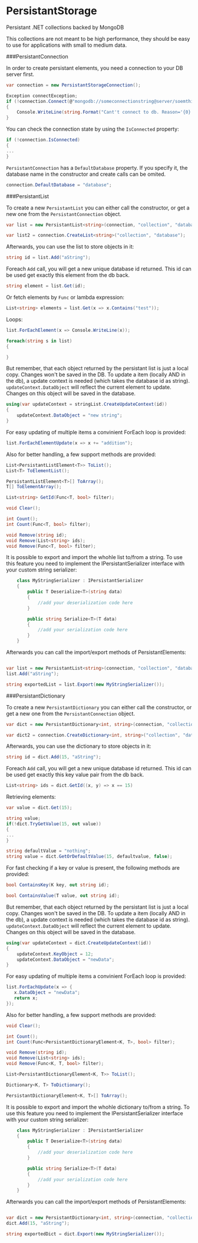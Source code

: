 # PersistantStorage
Persistant .NET collections backed by MongoDB

This collections are not meant to be high performance, they should be easy to use for applications with small to medium data.

###PersistantConnection

In order to create persistant elements, you need a connection to your DB server first.

```csharp
var connection = new PersistantStorageConnection();

Exception connectException;
if (!connection.Connect(@"mongodb://someconnectionstring@server/soemthingelse", out connectException))
{
    Console.WriteLine(string.Format("Cant't connect to db. Reason='{0}'", connectException.Message));
}
```
You can check the connection state by using the ```IsConnected``` property:

```csharp
if (!connection.IsConnected)
{
...
}
```


```PersistantConnection``` has a ```DefaultDatabase``` property. If you specify it, the database name in the constructor and create calls can be omited.

```csharp
connection.DefaultDatabase = "database";
```

###PersistantList

To create a new ```PersistantList``` you can either call the constructor, or get a new one from the ```PersistantConnection``` object.

```csharp
var list = new PersistantList<string>(connection, "collection", "database");

var list2 = connection.CreateList<string>("collection", "database");
```

Afterwards, you can use the list to store objects in it:

```csharp
string id = list.Add("aString");
```
Foreach ```Add``` call, you will get a new unique database id returned. This id can be used get exactly this element from the db back.

```csharp
string element = list.Get(id);
```
Or fetch elements by ```Func``` or lambda expression:
```csharp
List<string> elements = list.Get(x => x.Contains("test"));
```
Loops:
```csharp
list.ForEachElement(x => Console.WriteLine(x));

foreach(string s in list)
{

}
```

But remember, that each object returned by the persistant list is just a local copy. Changes won't be saved in the DB.
To update a item (locally AND in the db), a update context is needed (which takes the database id as string).
```updateContext.DataObject``` will reflect the current element to update. Changes on this object will be saved in the database.

```csharp
using(var updateContext = stringList.CreateUpdateContext(id))
{
    updateContext.DataObject = "new string";
}
```

For easy updating of multiple items a convinient ForEach loop is provided:

```csharp
list.ForEachElementUpdate(x => x += "addition");
```

Also for better handling, a few support methods are provided:

```csharp
List<PersistantListElement<T>> ToList();
List<T> ToElementList();

PersistantListElement<T>[] ToArray();
T[] ToElementArray();

List<string> GetId(Func<T, bool> filter);

void Clear();

int Count();
int Count(Func<T, bool> filter);

void Remove(string id);
void Remove(List<string> ids);
void Remove(Func<T, bool> filter);
```

It is possible to export and import the whohle list to/from a string. To use this feature you need to implement the IPersistantSerializer interface with your custom string serializer:

```csharp
    class MyStringSerializer : IPersistantSerializer
    {
        public T Deserialize<T>(string data)
        {
            //add your deserialization code here
        }

        public string Serialize<T>(T data)
        {
            //add your serialization code here
        }
    }
```
Afterwards you can call the import/export methods of PersistantElements:

```csharp

var list = new PersistantList<string>(connection, "collection", "database");
list.Add("aString");

string exportedList = list.Export(new MyStringSerializer());
```

###PersistantDictionary

To create a new ```PersistantDictionary``` you can either call the constructor, or get a new one from the ```PersistantConnection``` object.

```csharp
var dict = new PersistantDictionary<int, string>(connection, "collection", "database");

var dict2 = connection.CreateDictionary<int, string>("collection", "database");
```

Afterwards, you can use the dictionary to store objects in it:

```csharp
string id = dict.Add(15, "aString");
```
Foreach ```Add``` call, you will get a new unique database id returned. This id can be used get exactly this key value pair from the db back.
```csharp
List<string> ids = dict.GetId((x, y) => x == 15)
```
Retrieving elements:

```csharp
var value = dict.Get(15);

string value;
if(!dict.TryGetValue(15, out value))
{
...
}

string defaultValue = "nothing";
string value = dict.GetOrDefaultValue(15, defaultvalue, false);
```

For fast checking if a key or value is present, the following methods are provided:

```csharp
bool ContainsKey(K key, out string id);

bool ContainsValue(T value, out string id);
```

But remember, that each object returned by the persistant list is just a local copy. Changes won't be saved in the DB.
To update a item (locally AND in the db), a update context is needed (which takes the database id as string).
```updateContext.DataObject``` will reflect the current element to update. Changes on this object will be saved in the database.

```csharp
using(var updateContext = dict.CreateUpdateContext(id))
{
    updateContext.KeyObject = 12;
    updateContext.DataObject = "newData";
}
```

For easy updating of multiple items a convinient ForEach loop is provided:

```csharp
list.ForEachUpdate(x => {
   x.DataObject = "newData";
   return x;
});
```

Also for better handling, a few support methods are provided:

```csharp
void Clear();

int Count();
int Count(Func<PersistantDictionaryElement<K, T>, bool> filter);

void Remove(string id);
void Remove(List<string> ids);
void Remove(Func<K, T, bool> filter);

List<PersistantDictionaryElement<K, T>> ToList();

Dictionary<K, T> ToDictionary();

PersistantDictionaryElement<K, T>[] ToArray();
```
It is possible to export and import the whohle dictionary to/from a string. To use this feature you need to implement the IPersistantSerializer interface with your custom string serializer:

```csharp
    class MyStringSerializer : IPersistantSerializer
    {
        public T Deserialize<T>(string data)
        {
            //add your deserialization code here
        }

        public string Serialize<T>(T data)
        {
            //add your serialization code here
        }
    }
```
Afterwards you can call the import/export methods of PersistantElements:

```csharp

var dict = new PersistantDictionary<int, string>(connection, "collection", "database");
dict.Add(15, "aString");

string exportedDict = dict.Export(new MyStringSerializer());
```
